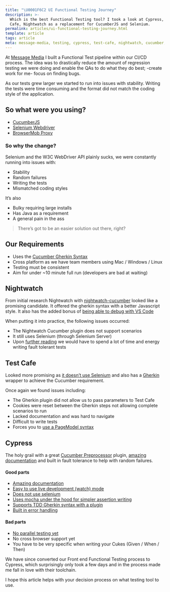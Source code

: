 ```yaml
---
title: "\U0001F6C2 UI Functional Testing Journey"
description: >-
  Which is the best Functional Testing tool? I took a look at Cypress, Test
  Cafe, Nightwatch as a replacement for CucumberJS and Selenium.
permalink: articles/ui-functional-testing-journey.html
template: article
tags: article
meta: message-media, testing, cypress, test-cafe, nightwatch, cucumber, selenium
---
```


At [Message Media](http://messagemedia.com.au/) I built a Functional Test pipeline within our CI/CD process. The idea was to drastically reduce the amount of regression testing we were doing and enable the QAs to do what they do best; -create work for me- focus on finding bugs.

As our tests grew larger we started to run into issues with stability. Writing the tests were time consuming and the format did not match the coding style of the application.

## So what were you using?

- [CucumberJS](https://github.com/cucumber/cucumber-js)
- [Selenium Webdriver](https://www.npmjs.com/package/selenium-webdriver)
- [BrowserMob Proxy](https://github.com/lightbody/browsermob-proxy)

### So why the change?

Selenium and the W3C WebDriver API plainly sucks, we were constantly running into issues with:

- Stability
- Random failures
- Writing the tests
- Mismatched coding styles

It’s also

- Bulky requiring large installs
- Has Java as a requirement
- A general pain in the ass

> There’s got to be an easier solution out there, right?

## Our Requirements

- Uses the [Cucumber Gherkin Syntax](https://cucumber.io/docs/reference)
- Cross platform as we have team members using Mac / Windows / Linux
- Testing must be consistent
- Aim for under ~10 minute full run (developers are bad at waiting)

## Nightwatch

From initial research Nightwatch with [nightwatch-cucumber](https://github.com/mucsi96/nightwatch-cucumber) looked like a promising candidate. It offered the gherkin syntax with a better Javascript style. It also has the added bonus of [being able to debug with VS Code](http://mucsi96.github.io/nightwatch-cucumber/#debugging-with-visual-studio-code)

When putting it into practice, the following issues occurred:

- The Nightwatch Cucumber plugin does not support scenarios
- It still uses Selenium (through Selenium Server)
- Upon [further reading](https://medium.com/qaworks/nightwatch-js-after-12-000-tests-and-3000-hours-8ae87a714158) we would have to spend a lot of time and energy writing fault tolerant tests

## Test Cafe

Looked more promising as [it doesn’t use Selenium](https://testcafe-discuss.devexpress.com/t/why-not-use-selenium/47/2) and also has a [Gherkin](https://github.com/sitegeist/gherkin-testcafe) wrapper to achieve the Cucumber requirement.

Once again we found issues including:

- The Gherkin plugin did not allow us to pass parameters to Test Cafe
- Cookies were reset between the Gherkin steps not allowing complete scenarios to run
- Lacked documentation and was hard to navigate
- Difficult to write tests
- Forces you to [use a PageModel syntax](https://medium.com/tech-quizlet/cypress-the-future-of-end-to-end-testing-for-web-applications-8ee108c5b255)

## Cypress

The holy grail with a great [Cucumber Preprocessor](https://github.com/TheBrainFamily/cypress-cucumber-preprocessor) plugin, [amazing documentation](https://docs.cypress.io/guides/overview/why-cypress.html) and built in fault tolerance to help with random failures.

#### Good parts

- [Amazing documentation](https://docs.cypress.io)
- [Easy to use live development (watch) mode](https://docs.cypress.io/guides/core-concepts/test-runner.html#)
- [Does not use selenium](https://blog.red-badger.com/blog/2017/6/16/cypress-a-genuine-alternative-to-selenium-at-last)
- [Uses mocha under the hood for simpler assertion writing](https://docs.cypress.io/guides/references/assertions.html#BDD-Assertions)
- [Supports TDD Gherkin syntax with a plugin](https://github.com/TheBrainFamily/cypress-cucumber-preprocessor)
- [Built in error handling](https://docs.cypress.io/guides/guides/debugging.html)

#### Bad parts

- [No parallel testing yet](https://github.com/cypress-io/cypress/issues/681)
- No cross browser support yet
- You have to be very specific when writing your Cukes (Given / When / Then)

We have since converted our Front end Functional Testing process to Cypress, which surprisingly only took a few days and in the process made me fall in love with their toolchain.

I hope this article helps with your decision process on what testing tool to use.
